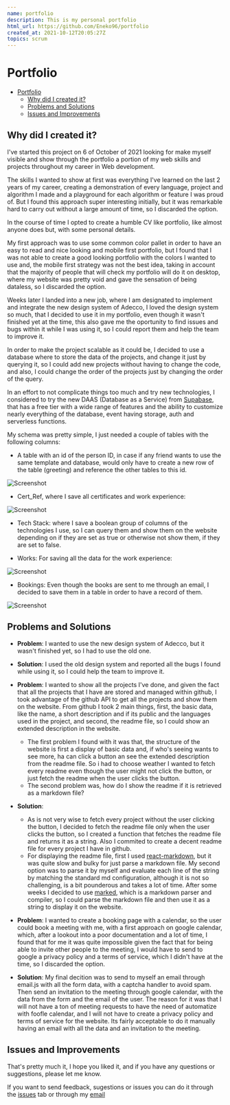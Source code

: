 ```yaml
---
name: portfolio
description: This is my personal portfolio
html_url: https://github.com/Eneko96/portfolio
created_at: 2021-10-12T20:05:27Z
topics: scrum
---
```

# Portfolio

- [Portfolio](#portfolio)
  - [Why did I created it?](#why-did-i-created-it)
  - [Problems and Solutions](#problems-and-solutions)
  - [Issues and Improvements](#issues-and-improvements)

## Why did I created it?

I've started this project on 6 of October of 2021 looking for make myself visible and show through the portfolio a portion of my web skills and projects throughout my career in Web development.

The skills I wanted to show at first was everything I've learned on the last 2 years of my career, creating a demonstration of every language, project and algorithm I made and a playground for each algorithm or feature I was proud of. But I found this approach super interesting initially, but it was remarkable hard to carry out without a large amount of time, so I discarded the option.

In the course of time I opted to create a humble CV like portfolio, like almost anyone does but, with some personal details.

My first approach was to use some common color pallet in order to have an easy to read and nice looking and mobile first portfolio, but I found that I was not able to create a good looking portfolio with the colors I wanted to use and, the mobile first strategy was not the best idea, taking in account that the majority of people that will check my portfolio will do it on desktop, where my website was pretty void and gave the sensation of being dataless, so I discarded the option.

Weeks later I landed into a new job, where I am designated to implement and integrate the new design system of Adecco, I loved the design system so much, that I decided to use it in my portfolio, even though it wasn't finished yet at the time, this also gave me the oportunity to find issues and bugs within it while I was using it, so I could report them and help the team to improve it.

In order to make the project scalable as it could be, I decided to use a database where to store the data of the projects, and change it just by querying it, so I could add new projects without having to change the code, and also, I could change the order of the projects just by changing the order of the query.

In an effort to not complicate things too much and try new technologies, I considered to try the new DAAS (Database as a Service) from [Supabase](https://supabase.io/), that has a free tier with a wide range of features and the ability to customize nearly everything of the database, event having storage, auth and serverless functions.

My schema was pretty simple, I just needed a couple of tables with the following columns:

- A table with an id of the person ID, in case if any friend wants to use the same template and database, would only have to create a new row of the table (greeting) and reference the other tables to this id.

![Screenshot](/Readme/greeting.png)

- Cert_Ref, where I save all certificates and work experience:

![Screenshot](/Readme/CertRef.png)

- Tech Stack: where I save a boolean group of columns of the technologies I use, so I can query them and show them on the website depending on if they are set as true or otherwise not show them, if they are set to false.

- Works: For saving all the data for the work experience:

![Screenshot](/Readme/works.png)

- Bookings: Even though the books are sent to me through an email, I decided to save them in a table in order to have a record of them.

![Screenshot](/Readme/booking.png)

## Problems and Solutions

- **Problem**: I wanted to use the new design system of Adecco, but it wasn't finished yet, so I had to use the old one.

- **Solution**: I used the old design system and reported all the bugs I found while using it, so I could help the team to improve it.

- **Problem**: I wanted to show all the projects I've done, and given the fact that all the projects that I have are stored and managed within github, I took advantage of the github API to get all the projects and show them on the website. From github I took 2 main things, first, the basic data, like the name, a short description and if its public and the languages used in the project, and second, the readme file, so I could show an extended description in the website.
  - The first problem I found with it was that, the structure of the website is first a display of basic data and, if who's seeing wants to see more, ha can click a button an see the extended description from the readme file. So i had to choose weather I wanted to fetch every readme even though the user might not click the button, or just fetch the readme when the user clicks the button.
  - The second problem was, how do I show the readme if it is retrieved as a markdown file?

- **Solution**:
  - As is not very wise to fetch every project without the user clicking the button, I decided to fetch the readme file only when the user clicks the button, so I created a function that fetches the readme file and returns it as a string. Also I commited to create a decent readme file for every project I have in github.
  - For displaying the readme file, first I used [react-markdown](http//react-markdown.com), but it was quite slow and bulky for just parse a markdown file. My second option was to parse it by myself and evaluate each line of the string by matching the standard md configuration, although it is not so challenging, is a bit pounderous and takes a lot of time. After some weeks I decided to use [marked](https://marked.js.org/), which is a markdown parser and compiler, so I could parse the markdown file and then use it as a string to display it on the website.

- **Problem**: I wanted to create a booking page with a calendar, so the user could book a meeting with me, with a first approach on google calendar, which, after a lookout into a poor documentation and a lot of time, I found that for me it was quite impossible given the fact that for being able to invite other people to the meeting, I would have to send to google a privacy policy and a terms of service, which I didn't have at the time, so I discarded the option.

- **Solution**: My final decition was to send to myself an email through email.js with all the form data, with a captcha handler to avoid spam. Then send an invitation to the meeting through google calendar, with the data from the form and the email of the user. The reason for it was that I will not have a ton of meeting requests to have the need of automatize with foofle calendar, and I will not have to create a privacy policy and terms of service for the website. Its fairly acceptable to do it manually having an email with all the data and an invitation to the meeting.

<!-- I decided to use [Calendly](https://calendly.com/), which is a service that allows you to create a booking page with a calendar, and also, it allows you to invite other people to the meeting, so I could invite my friends to the meeting. -->

## Issues and Improvements

That's pretty much it, I hope you liked it, and if you have any questions or suggestions, please let me know.

If you want to send feedback, sugestions or issues you can do it through the [issues](https://github.com/AlvaroGarciaJaen/Portfolio/issues) tab or through my [email](mailto:imoreno.main@gmail.com)
